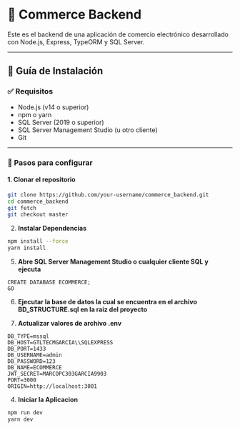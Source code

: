 
# 🛒 Commerce Backend

Este es el backend de una aplicación de comercio electrónico desarrollado con Node.js, Express, TypeORM y SQL Server.

---

## 🚀 Guía de Instalación

### ✅ Requisitos

- Node.js (v14 o superior)
- npm o yarn
- SQL Server (2019 o superior)
- SQL Server Management Studio (u otro cliente)
- Git

---

### 🔧 Pasos para configurar

#### 1. Clonar el repositorio

```bash
git clone https://github.com/your-username/commerce_backend.git
cd commerce_backend
git fetch
git checkout master
```
2. **Instalar Dependencias**

```bash
npm install --force
yarn install
```

5. **Abre SQL Server Management Studio o cualquier cliente SQL y ejecuta**

```code
CREATE DATABASE ECOMMERCE;
GO
```

6. **Ejecutar la base de datos la cual se encuentra en el archivo BD_STRUCTURE.sql en la raiz del proyecto**

7. **Actualizar valores de archivo .env**
```code
DB_TYPE=mssql
DB_HOST=GTLTECMGARCIA\\SQLEXPRESS
DB_PORT=1433
DB_USERNAME=admin
DB_PASSWORD=123
DB_NAME=ECOMMERCE
JWT_SECRET=MARCOPC303GARCIA9903
PORT=3000
ORIGIN=http://localhost:3001
```


4. **Iniciar la Aplicacion**
```bash
npm run dev
yarn dev
```
